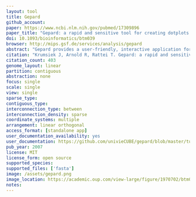 ```yaml
---
layout: tool 
title: Gepard
github_account: 
paper: https://www.ncbi.nlm.nih.gov/pubmed/17309896
paper_title: "Gepard: a rapid and sensitive tool for creating dotplots on genome scale."
doi: 10.1093/bioinformatics/btm039
browser: http://mips.gsf.de/services/analysis/gepard
abstract: "Gepard provides a user-friendly, interactive application for the quick creation of dotplots. It utilizes suffix arrays to reduce the time complexity of dotplot calculation to Theta(m*log n). A client-server mode, which is a novel feature for dotplot creation software, allows the user to calculate dotplots and color them by functional annotation without any prior downloading of sequence or annotation data. AVAILABILITY: Both source codes and executable binaries are available at http://mips.gsf.de/services/analysis/gepard"
citation: "Krumsiek J, Arnold R, Rattei T. Gepard: a rapid and sensitive tool for creating dotplots on genome scale. Bioinformatics. academic.oup.com; 2007;23: 1026–1028."
citation_count: 403
genome_layout: linear
partition: contiguous
abstraction: none
focus: single
scale: single
view: single
sparse_type: 
contiguous_type: 
interconnection_type: between
interconnection_density: sparse
coordinate_systems: multiple
arrangement: linear orthogonal
access_format: [standalone app]
user_documentation_availability: yes
user_documentation: https://github.com/univieCUBE/gepard/blob/master/tutorial.html
pub_year: 2007
license: MIT
license_form: open source
supported_species: 
supported_files: ['fasta']
image: /assets/gepard.png
image_location: https://academic.oup.com/view-large/figure/1970702/btm039f1.jpeg
notes: 
---
```

